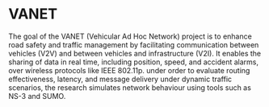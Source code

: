# VANET
The goal of the VANET (Vehicular Ad Hoc Network) project is to enhance road safety and traffic management by facilitating communication between vehicles (V2V) and between vehicles and infrastructure (V2I).  It enables the sharing of data in real time, including position, speed, and accident alarms, over wireless protocols like IEEE 802.11p.  under order to evaluate routing effectiveness, latency, and message delivery under dynamic traffic scenarios, the research simulates network behaviour using tools such as NS-3 and SUMO.
